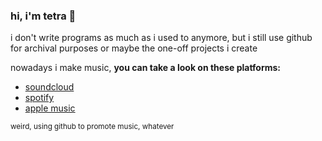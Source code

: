 ### hi, i'm tetra 👋
i don't write programs as much as i used to anymore, but i still use github for archival purposes or maybe the one-off projects i create

nowadays i make music, **you can take a look on these platforms:**
* [soundcloud](https://soundcloud.com/tetrafox)
* [spotify](https://open.spotify.com/artist/3BCEPJ0GHgaZzCD5cSTEjv)
* [apple music](https://music.apple.com/us/artist/tetra/1470017364)

<sup>weird, using github to promote music, whatever</sup>
